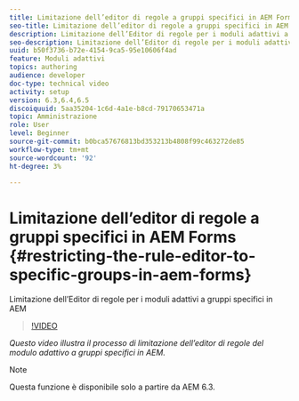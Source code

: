 ```yaml
---
title: Limitazione dell’editor di regole a gruppi specifici in AEM Forms
seo-title: Limitazione dell’editor di regole a gruppi specifici in AEM Forms
description: Limitazione dell’Editor di regole per i moduli adattivi a gruppi specifici in AEM
seo-description: Limitazione dell’Editor di regole per i moduli adattivi a gruppi specifici in AEM
uuid: b50f3736-b72e-4154-9ca5-95e10606f4ad
feature: Moduli adattivi
topics: authoring
audience: developer
doc-type: technical video
activity: setup
version: 6.3,6.4,6.5
discoiquuid: 5aa35204-1c6d-4a1e-b8cd-79170653471a
topic: Amministrazione
role: User
level: Beginner
source-git-commit: b0bca57676813bd353213b4808f99c463272de85
workflow-type: tm+mt
source-wordcount: '92'
ht-degree: 3%

---
```



# Limitazione dell’editor di regole a gruppi specifici in AEM Forms {#restricting-the-rule-editor-to-specific-groups-in-aem-forms}

Limitazione dell’Editor di regole per i moduli adattivi a gruppi specifici in AEM

>[!VIDEO](https://video.tv.adobe.com/v/19470?quality=9&learn=on)

*Questo video illustra il processo di limitazione dell’editor di regole del modulo adattivo a gruppi specifici in AEM.*

>[!NOTE]
>
>Questa funzione è disponibile solo a partire da AEM 6.3.


